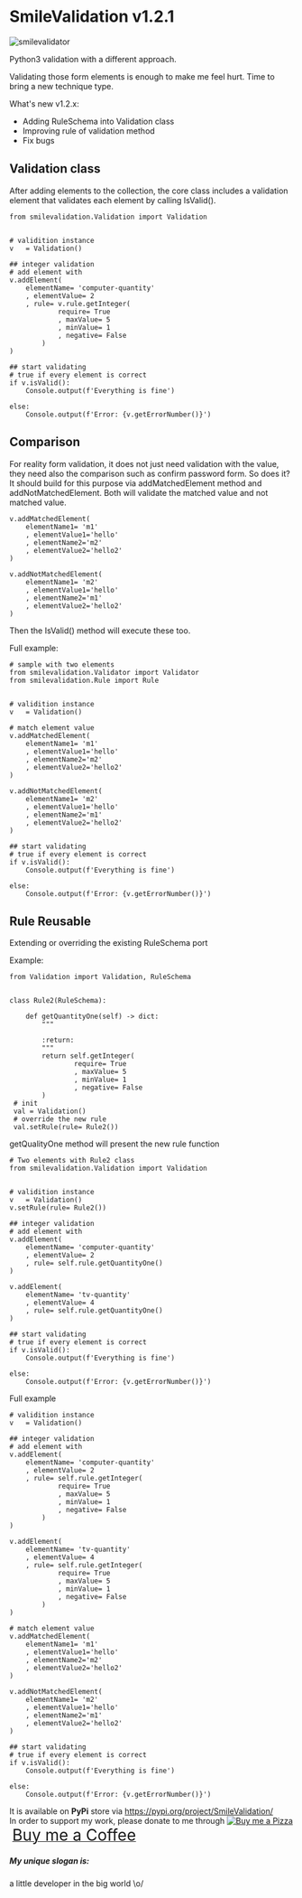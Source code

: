# SmileValidation v1.2.1
![smilevalidator](https://user-images.githubusercontent.com/227092/83977155-7da56a00-a928-11ea-9f9b-66df0791a9c6.png)

Python3 validation with a different approach.

Validating those form elements is enough to make me feel hurt. Time to bring a new technique type.

What's new v1.2.x:
- Adding RuleSchema into Validation class
- Improving rule of validation method
- Fix bugs
## Validation class
After adding elements to the collection, the core class includes a validation element that validates each element by calling IsValid().

```
from smilevalidation.Validation import Validation


# validition instance
v	= Validation()

## integer validation
# add element with  
v.addElement(
    elementName= 'computer-quantity'
    , elementValue= 2
    , rule= v.rule.getInteger(
			require= True
			, maxValue= 5
			, minValue= 1
			, negative= False
		)
)

## start validating
# true if every element is correct
if v.isValid():
    Console.output(f'Everything is fine')

else:
    Console.output(f'Error: {v.getErrorNumber()}')

```

## Comparison
For reality form validation, it does not just need validation with the value, they need also the comparison such as confirm password form. So does it? It should build for this purpose via addMatchedElement method and addNotMatchedElement. Both will validate the matched value and not matched value.
```
v.addMatchedElement(
    elementName1= 'm1'
    , elementValue1='hello'
    , elementName2='m2'
    , elementValue2='hello2'
)

v.addNotMatchedElement(
    elementName1= 'm2'
    , elementValue1='hello'
    , elementName2='m1'
    , elementValue2='hello2'
)
```
Then the IsValid() method will execute these too.

Full example:

```
# sample with two elements
from smilevalidation.Validator import Validator
from smilevalidation.Rule import Rule


# validition instance
v	= Validation()

# match element value
v.addMatchedElement(
    elementName1= 'm1'
    , elementValue1='hello'
    , elementName2='m2'
    , elementValue2='hello2'
)

v.addNotMatchedElement(
    elementName1= 'm2'
    , elementValue1='hello'
    , elementName2='m1'
    , elementValue2='hello2'
)

## start validating
# true if every element is correct
if v.isValid():
    Console.output(f'Everything is fine')

else:
    Console.output(f'Error: {v.getErrorNumber()}')
```

## Rule Reusable
Extending or overriding the existing RuleSchema port

Example:
```
from Validation import Validation, RuleSchema


class Rule2(RuleSchema):

    def getQuantityOne(self) -> dict:
        """
    
        :return:
        """
        return self.getInteger(
                require= True
                , maxValue= 5
                , minValue= 1
                , negative= False
        )
 # init
 val = Validation()
 # override the new rule
 val.setRule(rule= Rule2())
``` 
getQualityOne method will present the new rule function

```
# Two elements with Rule2 class
from smilevalidation.Validation import Validation


# validition instance
v	= Validation()
v.setRule(rule= Rule2())

## integer validation
# add element with  
v.addElement(
    elementName= 'computer-quantity'
    , elementValue= 2
    , rule= self.rule.getQuantityOne()
)

v.addElement(
    elementName= 'tv-quantity'
    , elementValue= 4
    , rule= self.rule.getQuantityOne()
)

## start validating
# true if every element is correct
if v.isValid():
    Console.output(f'Everything is fine')

else:
    Console.output(f'Error: {v.getErrorNumber()}')
```

Full example
```
# validition instance
v	= Validation()

## integer validation
# add element with  
v.addElement(
    elementName= 'computer-quantity'
    , elementValue= 2
    , rule= self.rule.getInteger(
			require= True
			, maxValue= 5
			, minValue= 1
			, negative= False
		)
)

v.addElement(
    elementName= 'tv-quantity'
    , elementValue= 4
    , rule= self.rule.getInteger(
			require= True
			, maxValue= 5
			, minValue= 1
			, negative= False
		)
)

# match element value
v.addMatchedElement(
    elementName1= 'm1'
    , elementValue1='hello'
    , elementName2='m2'
    , elementValue2='hello2'
)

v.addNotMatchedElement(
    elementName1= 'm2'
    , elementValue1='hello'
    , elementName2='m1'
    , elementValue2='hello2'
)

## start validating
# true if every element is correct
if v.isValid():
    Console.output(f'Everything is fine')

else:
    Console.output(f'Error: {v.getErrorNumber()}')

```

It is available on **PyPi** store via https://pypi.org/project/SmileValidation/ \
In order to support my work, please donate to me through <a class="bmc-button" target="_blank" href="https://www.buymeacoffee.com/sitthykun"><img src="https://cdn.buymeacoffee.com/buttons/bmc-new-btn-logo.svg" alt="Buy me a Pizza"><span style="margin-left:5px;font-size:28px !important;">Buy me a Coffee</span></a>

##### My unique slogan is:
a little developer in the big world \o/